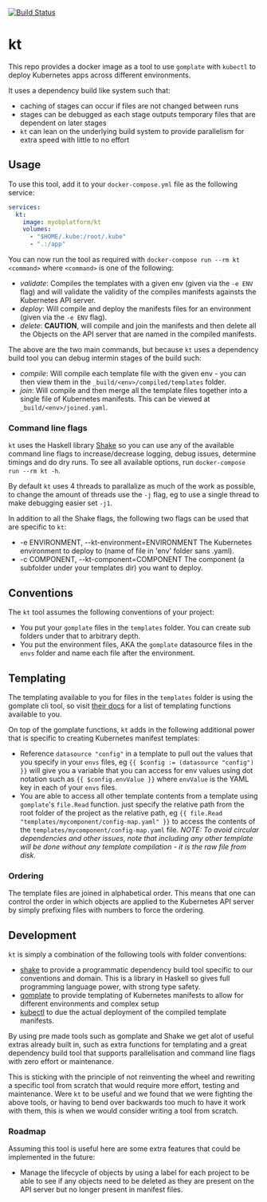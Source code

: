 [![Build Status](https://travis-ci.org/MYOB-Technology/kt.svg?branch=master)](https://travis-ci.org/MYOB-Technology/kt)

# kt

This repo provides a docker image as a tool to use `gomplate` with `kubectl` to deploy Kubernetes apps across different environments.

It uses a dependency build like system such that:

* caching of stages can occur if files are not changed between runs
* stages can be debugged as each stage outputs temporary files that are dependent on later stages
* `kt` can lean on the underlying build system to provide parallelism for extra speed with little to no effort

## Usage

To use this tool, add it to your `docker-compose.yml` file as the following service:

```yaml
services:
  kt:
    image: myobplatform/kt
    volumes:
      - "$HOME/.kube:/root/.kube"
      - ".:/app"
```

You can now run the tool as required with `docker-compose run --rm kt <command>` where `<command>` is one of the following:

* *validate*: Compiles the templates with a given env (given via the `-e ENV` flag) and will validate the validity of the compiles manifests againsts the Kubernetes API server.
* *deploy*: Will compile and deploy the manifests files for an environment (given via the `-e ENV` flag).
* *delete*: **CAUTION**, will compile and join the manifests and then delete all the Objects on the API server that are named in the compiled manifests.

The above are the two main commands, but because `kt` uses a dependency build tool you can debug intermin stages of the build such:

* *compile*: Will compile each template file with the given env - you can then view them in the `_build/<env>/compiled/templates` folder.
* *join*: Will compile and then merge all the template files together into a single file of Kubernetes manifests. This can be viewed at `_build/<env>/joined.yaml`.

### Command line flags

`kt` uses the Haskell library [Shake](http://shakebuild.com/) so you can use any of the available command line flags to increase/decrease logging, debug issues, determine timings and do dry runs. To see all available options, run `docker-compose run --rm kt -h`.

By default `kt` uses 4 threads to parallalize as much of the work as possible, to change the amount of threads use the `-j` flag, eg to use a single thread to make debugging easier set `-j1`.

In addition to all the Shake flags, the following two flags can be used that are specific to `kt`:

* -e ENVIRONMENT, --kt-environment=ENVIRONMENT  The Kubernetes environment to deploy to (name of file in 'env' folder sans .yaml).
* -c COMPONENT, --kt-component=COMPONENT  The component (a subfolder under your templates dir) you want to deploy.

## Conventions

The `kt` tool assumes the following conventions of your project:

* You put your `gomplate` files in the `templates` folder. You can create sub folders under that to arbitrary depth.
* You put the environment files, AKA the `gomplate` datasource files in the `envs` folder and name each file after the environment.

## Templating

The templating available to you for files in the `templates` folder is using the gomplate cli tool, so visit [their docs](https://gomplate.hairyhenderson.ca/syntax/) for a list of templating functions available to you.

On top of the gomplate functions, `kt` adds in the following additional power that is specific to creating Kubernetes manifest templates:

* Reference `datasource "config"` in a template to pull out the values that you specify in your `envs` files, eg `{{ $config := (datasource "config") }}` will give you a variable that you can access for env values using dot notation such as `{{ $config.envValue }}` where `envValue` is the YAML key in each of your `envs` files.
* You are able to access all other template contents from a template using `gomplate`'s `file.Read` function. just specify the relative path from the root folder of the project as the relative path, eg `{{ file.Read "templates/mycomponent/config-map.yaml" }}` to access the contents of the `templates/mycomponent/config-map.yaml` file. _NOTE: To avoid circular dependencies and other issues, note that including any other template will be done without any template compilation - it is the raw file from disk._

### Ordering

The template files are joined in alphabetical order. This means that one can control the order in which objects are applied to the Kubernetes API server by simply prefixing files with numbers to force the ordering.

## Development

`kt` is simply a combination of the following tools with folder conventions:

* [shake](http://shakebuild.com/) to provide a programmatic dependency build tool specific to our conventions and domain. This is a library in Haskell so gives full programming language power, with strong type safety.
* [gomplate](https://gomplate.hairyhenderson.ca/) to provide templating of Kubernetes manifests to allow for different environments and complex setup
* [kubectl](https://kubernetes.io/docs/tasks/tools/install-kubectl/) to due the actual deployment of the compiled template manifests.

By using pre made tools such as gomplate and Shake we get alot of useful extras already built in, such as extra functions for templating and a great dependency build tool that supports parallelisation and command line flags with zero effort or maintenance.

This is sticking with the principle of not reinventing the wheel and rewriting a specific tool from scratch that would require more effort, testing and maintenance. Were `kt` to be useful and we found that we were fighting the above tools, or having to bend over backwards too much to have it work with them, this is when we would consider writing a tool from scratch.


### Roadmap

Assuming this tool is useful here are some extra features that could be implemented in the future:

* Manage the lifecycle of objects by using a label for each project to be able to see if any objects need to be deleted as they are present on the API server but no longer present in manifest files.
